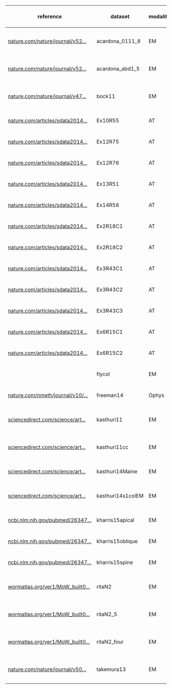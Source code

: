 | reference|dataset|modality|species|Resolution (nm^3, Hz)|Image Size (voxels)|#channels|#timesteps|Size (XYZCT) GB |
| -----|-----|-----|-----|-----|-----|-----|-----|----- |
| [nature.com/nature/journal/v52...](http://www.nature.com/nature/journal/v520/n7549/abs/nature14297.html)|acardona_0111_8|EM|Drosophila|4 x 4 x 45|32768 x 32768 x 4840|1|1|5196 |
| [nature.com/nature/journal/v52...](http://www.nature.com/nature/journal/v520/n7549/abs/nature14297.html)|acardona_abd1_5|EM|Drosophila|4 x 4 x 45|24576 x 24576 x 461|1|1|278 |
| [nature.com/nature/journal/v47...](http://www.nature.com/nature/journal/v471/n7337/full/nature09802.html)|bock11|EM|Mouse|4 x 4 x 45|135424 x 119808 x 4156|1|1|67430 |
| [nature.com/articles/sdata2014...](http://www.nature.com/articles/sdata201446)|Ex10R55|AT|Mouse|100 x 100 x 70|3409 x 3337 x 70|29|1|23 |
| [nature.com/articles/sdata2014...](http://www.nature.com/articles/sdata201446)|Ex12R75|AT|Mouse|100 x 100 x 70|5491 x 4749 x 35|21|1|19 |
| [nature.com/articles/sdata2014...](http://www.nature.com/articles/sdata201446)|Ex12R76|AT|Mouse|100 x 100 x 70|5979 x 4872 x 37|21|1|22 |
| [nature.com/articles/sdata2014...](http://www.nature.com/articles/sdata201446)|Ex13R51|AT|Mouse|100 x 100 x 70|5184 x 5840 x 30|21|1|19 |
| [nature.com/articles/sdata2014...](http://www.nature.com/articles/sdata201446)|Ex14R58|AT|Mouse|100 x 100 x 70|4750 x 3410 x 41|26|1|17 |
| [nature.com/articles/sdata2014...](http://www.nature.com/articles/sdata201446)|Ex2R18C1|AT|Mouse|100 x 100 x 70|2106 x 3236 x 42|25|1|7 |
| [nature.com/articles/sdata2014...](http://www.nature.com/articles/sdata201446)|Ex2R18C2|AT|Mouse|100 x 100 x 70|1970 x 3175 x 42|25|1|6 |
| [nature.com/articles/sdata2014...](http://www.nature.com/articles/sdata201446)|Ex3R43C1|AT|Mouse|100 x 100 x 70|2101 x 3223 x 69|26|1|12 |
| [nature.com/articles/sdata2014...](http://www.nature.com/articles/sdata201446)|Ex3R43C2|AT|Mouse|100 x 100 x 70|1971 x 3164 x 69|26|1|11 |
| [nature.com/articles/sdata2014...](http://www.nature.com/articles/sdata201446)|Ex3R43C3|AT|Mouse|100 x 100 x 70|1989 x 3252 x 69|26|1|11 |
| [nature.com/articles/sdata2014...](http://www.nature.com/articles/sdata201446)|Ex6R15C1|AT|Mouse|100 x 100 x 70|3208 x 3581 x 30|21|1|7 |
| [nature.com/articles/sdata2014...](http://www.nature.com/articles/sdata201446)|Ex6R15C2|AT|Mouse|100 x 100 x 70|3233 x 3636 x 30|21|1|7 |
| |flycol|EM|Drosophila|4 x 4 x 45|2000 x 2000 x 6240|1|1|24 |
| [nature.com/nmeth/journal/v10/...](http://www.nature.com/nmeth/journal/v10/n5/full/nmeth.2434.html)|freeman14|Ophys|Zebrafish|650 x 650 x 5000; 0.8|2048 x 1172 x 30|1|100|7 |
| [sciencedirect.com/science/art...](http://www.sciencedirect.com/science/article/pii/S0092867415008247)|kasthuri11|EM|Mouse|3 x 3 x 30|21504 x 26624 x 1850|1|1|1059 |
| [sciencedirect.com/science/art...](http://www.sciencedirect.com/science/article/pii/S0092867415008247)|kasthuri11cc|EM|Mouse|3 x 3 x 30|21504 x 26624 x 1850|1|1|1059 |
| [sciencedirect.com/science/art...](http://www.sciencedirect.com/science/article/pii/S0092867415008247)|kasthuri14Maine|EM|Mouse||6144 x 6144 x 2042|1|1|77 |
| [sciencedirect.com/science/art...](http://www.sciencedirect.com/science/article/pii/S0092867415008247)|kasthuri14s1colEM|EM|Mouse||49152 x 32768 x 254|1|1|409 |
| [ncbi.nlm.nih.gov/pubmed/26347...](http://www.ncbi.nlm.nih.gov/pubmed/26347348)|kharris15apical|EM|Rat|2 x 2 x 50|8192 x 8192 x 194|1|1|13 |
| [ncbi.nlm.nih.gov/pubmed/26347...](http://www.ncbi.nlm.nih.gov/pubmed/26347348)|kharris15oblique|EM|Rat|2 x 2 x 50|8192 x 8192 x 91|1|1|6 |
| [ncbi.nlm.nih.gov/pubmed/26347...](http://www.ncbi.nlm.nih.gov/pubmed/26347348)|kharris15spine|EM|Rat|2 x 2 x 50|9000 x 9000 x 89|1|1|7 |
| [wormatlas.org/ver1/MoW_built0...](http://www.wormatlas.org/ver1/MoW_built0.92/toc.html)|ritaN2|EM|Worm|5 x 5 x 60|13101 x 14378 x 1199|2|1|451 |
| [wormatlas.org/ver1/MoW_built0...](http://www.wormatlas.org/ver1/MoW_built0.92/toc.html)|ritaN2_5|EM|Worm|5 x 5 x 60|37379 x 25986 x 743|2|1|1443 |
| [wormatlas.org/ver1/MoW_built0...](http://www.wormatlas.org/ver1/MoW_built0.92/toc.html)|ritaN2_four|EM|Worm|5 x 5 x 60|28381 x 24234 x 322|2|1|442 |
| [nature.com/nature/journal/v50...](http://www.nature.com/nature/journal/v500/n7461/full/nature12450.html#/semi-automated-connectome-reconstruction)|takemura13|EM|Drosophila|4 x 4 x 45|12000 x 12000 x 1460|1|1|210 |
